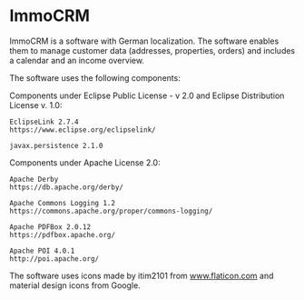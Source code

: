 # ImmoCRM
ImmoCRM is a software with German localization. The software enables them to manage customer data (addresses, properties, orders) and includes a calendar and an income overview.

The software uses the following components:
 
Components under Eclipse Public License - v 2.0 and Eclipse Distribution License v. 1.0:

	EclipseLink 2.7.4
	https://www.eclipse.org/eclipselink/

	javax.persistence 2.1.0

 
Components under Apache License 2.0:

	Apache Derby
	https://db.apache.org/derby/

	Apache Commons Logging 1.2
	https://commons.apache.org/proper/commons-logging/

	Apache PDFBox 2.0.12
	https://pdfbox.apache.org/

	Apache POI 4.0.1
	http://poi.apache.org/

	
The software uses icons made by itim2101 from www.flaticon.com and material design icons from Google.


